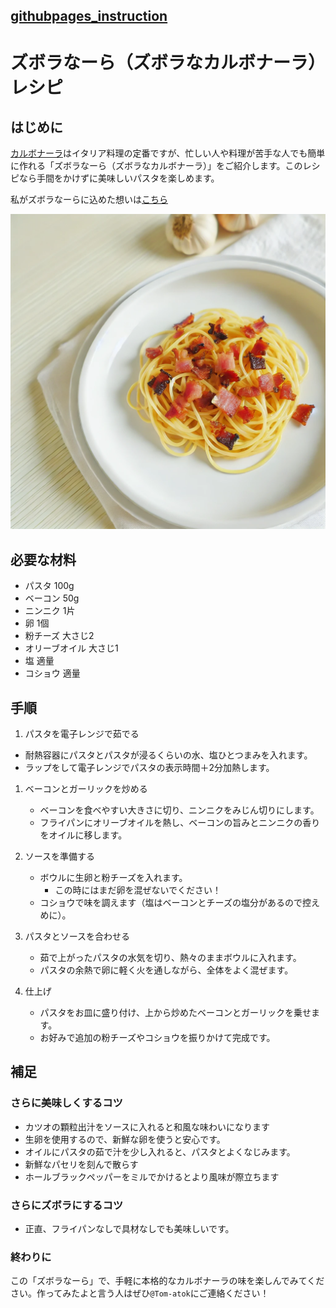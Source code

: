 ## [githubpages_instruction](https://tom-atok.github.io/githubpages_instruction/)
# ズボラなーら（ズボラなカルボナーラ）レシピ

## はじめに

[カルボナーラ](https://ja.wikipedia.org/wiki/%E3%82%AB%E3%83%AB%E3%83%9C%E3%83%8A%E3%83%BC%E3%83%A9)はイタリア料理の定番ですが、忙しい人や料理が苦手な人でも簡単に作れる「ズボラなーら（ズボラなカルボナーラ）」をご紹介します。このレシピなら手間をかけずに美味しいパスタを楽しめます。

私がズボラなーらに込めた想いは[こちら](./origin.md)

![An image of zubooranara](./img/zuboranara.png)

## 必要な材料

- パスタ 100g
- ベーコン 50g
- ニンニク 1片
- 卵 1個
- 粉チーズ 大さじ2
- オリーブオイル 大さじ1
- 塩 適量
- コショウ 適量

## 手順

1. パスタを電子レンジで茹でる
  - 耐熱容器にパスタとパスタが浸るくらいの水、塩ひとつまみを入れます。
  - ラップをして電子レンジでパスタの表示時間＋2分加熱します。

1. ベーコンとガーリックを炒める
    - ベーコンを食べやすい大きさに切り、ニンニクをみじん切りにします。
    - フライパンにオリーブオイルを熱し、ベーコンの旨みとニンニクの香りをオイルに移します。

1. ソースを準備する
    - ボウルに生卵と粉チーズを入れます。
      - この時にはまだ卵を混ぜないでください！
    - コショウで味を調えます（塩はベーコンとチーズの塩分があるので控えめに）。

1. パスタとソースを合わせる
    - 茹で上がったパスタの水気を切り、熱々のままボウルに入れます。
    - パスタの余熱で卵に軽く火を通しながら、全体をよく混ぜます。

1. 仕上げ
    - パスタをお皿に盛り付け、上から炒めたベーコンとガーリックを乗せます。
    - お好みで追加の粉チーズやコショウを振りかけて完成です。

## 補足

### さらに美味しくするコツ

- カツオの顆粒出汁をソースに入れると和風な味わいになります
- 生卵を使用するので、新鮮な卵を使うと安心です。
- オイルにパスタの茹で汁を少し入れると、パスタとよくなじみます。
- 新鮮なパセリを刻んで散らす
- ホールブラックペッパーをミルでかけるとより風味が際立ちます

### さらにズボラにするコツ

- 正直、フライパンなしで具材なしでも美味しいです。

### 終わりに

この「ズボラなーら」で、手軽に本格的なカルボナーラの味を楽しんでみてください。作ってみたよと言う人はぜひ`@Tom-atok`にご連絡ください！
